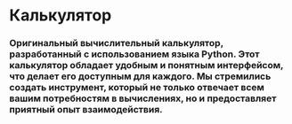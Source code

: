 # Калькулятор
### Оригинальный вычислительный калькулятор, разработанный с использованием языка Python. Этот калькулятор обладает удобным и понятным интерфейсом, что делает его доступным для каждого. Мы стремились создать инструмент, который не только отвечает всем вашим потребностям в вычислениях, но и предоставляет приятный опыт взаимодействия.
